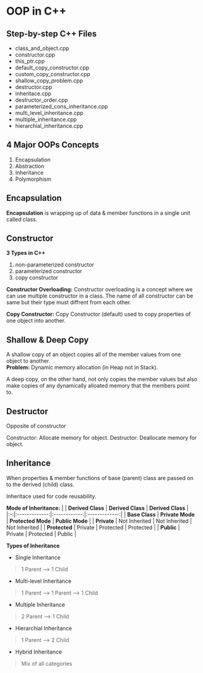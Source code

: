 # OOP in C++

## Step-by-step C++ Files
- class_and_object.cpp
- constructor.cpp
- this_ptr.cpp
- default_copy_constructor.cpp
- custom_copy_constructor.cpp
- shallow_copy_problem.cpp
- destructor.cpp
- inheritace.cpp
- destructor_order.cpp
- parameterized_cons_inheritance.cpp
- multi_level_inheritance.cpp
- multiple_inheritance.cpp
- hierarchial_inheritance.cpp

## 4 Major OOPs Concepts
1. Encapsulation
2. Abstraction
3. Inheritance
4. Polymorphism

## Encapsulation
**Encapsulation** is wrapping up of data & member functions in a single unit called class.

## Constructor
**3 Types in C++**
1. non-parameterized constructor
2. parameterized constructor
3. copy constructor

**Constructor Overloading:**
Constructor overloading is a concept where we can use multiple constructor in a class. The name of all constructor can be same but their type must diffrent from each other.

**Copy Constructor:**
Copy Constructor (default) used to copy properties of one object into another.

## Shallow & Deep Copy
A shallow copy of an object copies all of the member values from one object to another.  
**Problem:** Dynamic memory allocation (in Heap not in Stack).
  
A deep copy, on the other hand, not only copies the member values but also make copies of any dynamically alloated memory that the members point to.

## Destructor
Opposite of constructor
  
Constructor: Allocate memory for object.
Destructor: Deallocate memory for object.

## Inheritance
When properties & member functions of base (parent) class are passed on to the derived (child) class.
  
Inheritace used for code reusability.

**Mode of Inheritance:**
|  | **Derived Class** | **Derived Class** | **Derived Class** |
|:-:|:-------------:|:------------:|:-------------:|
| **Base Class** | **Private Mode** | **Protected Mode** | **Public Mode** |
| **Private** | Not Inherited | Not Inherited | Not Inherited |
| **Protected** | Private | Protected | Protected |
| **Public** | Private | Protected | Public |
  
**Types of Inheritance**
- Single Inheritance
> 1 Parent --> 1 Child
- Multi-level Inheritance
> 1 Parent --> 1 Parent --> 1 Child
- Multiple Inheritance
> 2 Parent --> 1 Child
- Hierarchial Inheritance
> 1 Parent --> 2 Child
- Hybrid Inheritance
> Mix of all categories